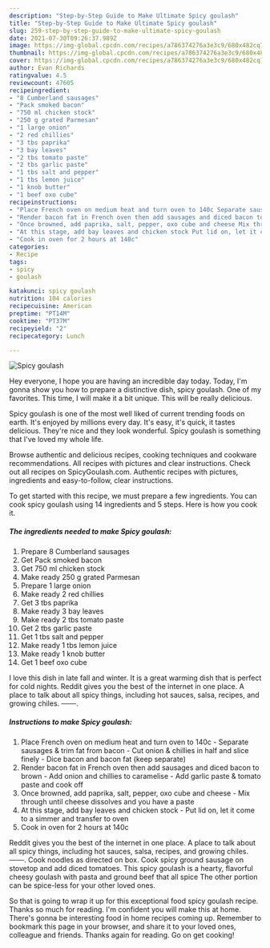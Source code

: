 ```yaml
---
description: "Step-by-Step Guide to Make Ultimate Spicy goulash"
title: "Step-by-Step Guide to Make Ultimate Spicy goulash"
slug: 259-step-by-step-guide-to-make-ultimate-spicy-goulash
date: 2021-07-30T09:26:37.989Z
image: https://img-global.cpcdn.com/recipes/a786374276a3e3c9/680x482cq70/spicy-goulash-recipe-main-photo.jpg
thumbnail: https://img-global.cpcdn.com/recipes/a786374276a3e3c9/680x482cq70/spicy-goulash-recipe-main-photo.jpg
cover: https://img-global.cpcdn.com/recipes/a786374276a3e3c9/680x482cq70/spicy-goulash-recipe-main-photo.jpg
author: Evan Richards
ratingvalue: 4.5
reviewcount: 47605
recipeingredient:
- "8 Cumberland sausages"
- "Pack smoked bacon"
- "750 ml chicken stock"
- "250 g grated Parmesan"
- "1 large onion"
- "2 red chillies"
- "3 tbs paprika"
- "3 bay leaves"
- "2 tbs tomato paste"
- "2 tbs garlic paste"
- "1 tbs salt and pepper"
- "1 tbs lemon juice"
- "1 knob butter"
- "1 beef oxo cube"
recipeinstructions:
- "Place French oven on medium heat and turn oven to 140c Separate sausages &amp; trim fat from bacon Cut onion &amp; chillies in half and slice finely Dice bacon and bacon fat (keep separate)"
- "Render bacon fat in French oven then add sausages and diced bacon to brown Add onion and chillies to caramelise Add garlic paste &amp; tomato paste and cook off"
- "Once browned, add paprika, salt, pepper, oxo cube and cheese Mix through until cheese dissolves and you have a paste"
- "At this stage, add bay leaves and chicken stock Put lid on, let it come to a simmer and transfer to oven"
- "Cook in oven for 2 hours at 140c"
categories:
- Recipe
tags:
- spicy
- goulash

katakunci: spicy goulash 
nutrition: 104 calories
recipecuisine: American
preptime: "PT14M"
cooktime: "PT37M"
recipeyield: "2"
recipecategory: Lunch

---
```



![Spicy goulash](https://img-global.cpcdn.com/recipes/a786374276a3e3c9/680x482cq70/spicy-goulash-recipe-main-photo.jpg)

Hey everyone, I hope you are having an incredible day today. Today, I'm gonna show you how to prepare a distinctive dish, spicy goulash. One of my favorites. This time, I will make it a bit unique. This will be really delicious.

Spicy goulash is one of the most well liked of current trending foods on earth. It's enjoyed by millions every day. It's easy, it's quick, it tastes delicious. They're nice and they look wonderful. Spicy goulash is something that I've loved my whole life.

Browse authentic and delicious recipes, cooking techniques and cookware recommendations. All recipes with pictures and clear instructions. Check out all recipes on SpicyGoulash.com. Authentic recipes with pictures, ingredients and easy-to-follow, clear instructions.


To get started with this recipe, we must prepare a few ingredients. You can cook spicy goulash using 14 ingredients and 5 steps. Here is how you cook it.

<!--inarticleads1-->

##### The ingredients needed to make Spicy goulash:

1. Prepare 8 Cumberland sausages
1. Get Pack smoked bacon
1. Get 750 ml chicken stock
1. Make ready 250 g grated Parmesan
1. Prepare 1 large onion
1. Make ready 2 red chillies
1. Get 3 tbs paprika
1. Make ready 3 bay leaves
1. Make ready 2 tbs tomato paste
1. Get 2 tbs garlic paste
1. Get 1 tbs salt and pepper
1. Make ready 1 tbs lemon juice
1. Make ready 1 knob butter
1. Get 1 beef oxo cube


I love this dish in late fall and winter. It is a great warming dish that is perfect for cold nights. Reddit gives you the best of the internet in one place. A place to talk about all spicy things, including hot sauces, salsa, recipes, and growing chiles. ───. 

<!--inarticleads2-->

##### Instructions to make Spicy goulash:

1. Place French oven on medium heat and turn oven to 140c - Separate sausages &amp; trim fat from bacon - Cut onion &amp; chillies in half and slice finely - Dice bacon and bacon fat (keep separate)
1. Render bacon fat in French oven then add sausages and diced bacon to brown - Add onion and chillies to caramelise - Add garlic paste &amp; tomato paste and cook off
1. Once browned, add paprika, salt, pepper, oxo cube and cheese - Mix through until cheese dissolves and you have a paste
1. At this stage, add bay leaves and chicken stock - Put lid on, let it come to a simmer and transfer to oven
1. Cook in oven for 2 hours at 140c


Reddit gives you the best of the internet in one place. A place to talk about all spicy things, including hot sauces, salsa, recipes, and growing chiles. ───. Cook noodles as directed on box. Cook spicy ground sausage on stovetop and add diced tomatoes. This spicy goulash is a hearty, flavorful cheesy goulash with pasta and ground beef that all spice The other portion can be spice-less for your other loved ones. 

So that is going to wrap it up for this exceptional food spicy goulash recipe. Thanks so much for reading. I'm confident you will make this at home. There's gonna be interesting food in home recipes coming up. Remember to bookmark this page in your browser, and share it to your loved ones, colleague and friends. Thanks again for reading. Go on get cooking!
